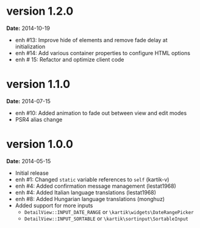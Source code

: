 version 1.2.0
=============
**Date:** 2014-10-19

- enh #13: Improve hide of elements and remove fade delay at initialization
- enh #14: Add various container properties to configure HTML options
- enh # 15: Refactor and optimize client code

version 1.1.0
=============
**Date:** 2014-07-15

- enh #10: Added animation to fade out between view and edit modes
- PSR4 alias change

version 1.0.0
=============
**Date:** 2014-05-15

- Initial release
- enh #1: Changed `static` variable references to `self` (kartik-v)
- enh #4: Added confirmation message management (lestat1968)
- enh #4: Added Italian language translations (lestat1968)
- enh #8: Added Hungarian language translations (monghuz)
- Added support for more inputs
  - `DetailView::INPUT_DATE_RANGE` or `\kartik\widgets\DateRangePicker`
  - `DetailView::INPUT_SORTABLE` or `\kartik\sortinput\SortableInput`